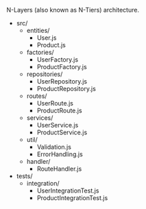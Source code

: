 N-Layers (also known as N-Tiers) architecture.

- src/
  - entities/
    - User.js
    - Product.js
  - factories/
    - UserFactory.js
    - ProductFactory.js
  - repositories/
    - UserRepository.js
    - ProductRepository.js
  - routes/
    - UserRoute.js
    - ProductRoute.js
  - services/
    - UserService.js
    - ProductService.js
  - util/
    - Validation.js
    - ErrorHandling.js
  - handler/
    - RouteHandler.js
- tests/
  - integration/
    - UserIntegrationTest.js
    - ProductIntegrationTest.js
